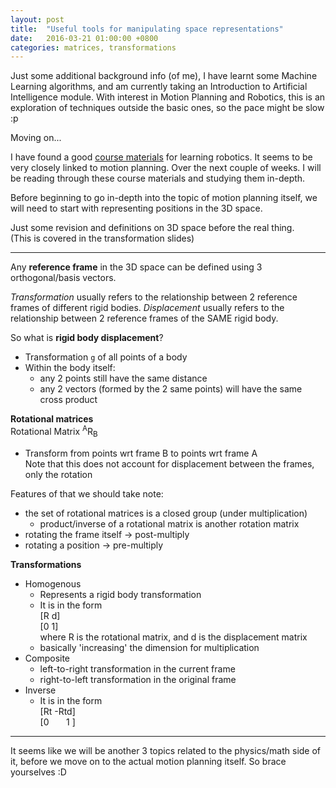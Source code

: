 ```yaml
---
layout: post
title:  "Useful tools for manipulating space representations"
date:   2016-03-21 01:00:00 +0800
categories: matrices, transformations
---
```

Just some additional background info (of me), I have learnt some Machine Learning algorithms, and am currently taking an
Introduction to Artificial Intelligence module. With interest in Motion Planning and Robotics, this is an exploration
of techniques outside the basic ones, so the pace might be slow :p

Moving on...

I have found a good [course materials](https://alliance.seas.upenn.edu/~meam620/wiki/index.php?n=Main.Schedule) for learning robotics. It seems to be very closely linked to motion planning.
Over the next couple of weeks. I will be reading through these course materials and studying them in-depth.

Before beginning to go in-depth into the topic of motion planning itself, we will need to start with representing positions in the 3D space.

Just some revision and definitions on 3D space before the real thing.  
(This is covered in the transformation slides)
<hr/>

Any **reference frame** in the 3D space can be defined using 3 orthogonal/basis vectors.

_Transformation_ usually refers to the relationship between 2 reference frames of different rigid bodies.
_Displacement_ usually refers to the relationship between 2 reference frames of the SAME rigid body.

So what is **rigid body displacement**?

- Transformation `g` of all points of a body
- Within the body itself:
  - any 2 points still have the same distance
  - any 2 vectors (formed by the 2 same points) will have the same cross product

**Rotational matrices**  
Rotational Matrix <sup>A</sup>R<sub>B</sub>

- Transform from points wrt frame B to points wrt frame A  
Note that this does not account for displacement between the frames, only the rotation

Features of that we should take note:

- the set of rotational matrices is a closed group (under multiplication)
  - product/inverse of a rotational matrix is another rotation matrix
- rotating the frame itself -> post-multiply
- rotating a position -> pre-multiply

**Transformations**

- Homogenous
  - Represents a rigid body transformation
  - It is in the form  
[R d]  
[0 1]  
where R is the rotational matrix, and d is the displacement matrix
  - basically 'increasing' the dimension for multiplication
- Composite
  - left-to-right transformation in the current frame
  - right-to-left transformation in the original frame
- Inverse  
  - It is in the form  
[Rt -Rtd]  
[0 &nbsp;&nbsp;&nbsp;&nbsp;&nbsp; 1 ]
<hr/>

It seems like we will be another 3 topics related to the physics/math side of it, before we move on to the actual motion planning itself. So brace yourselves :D
